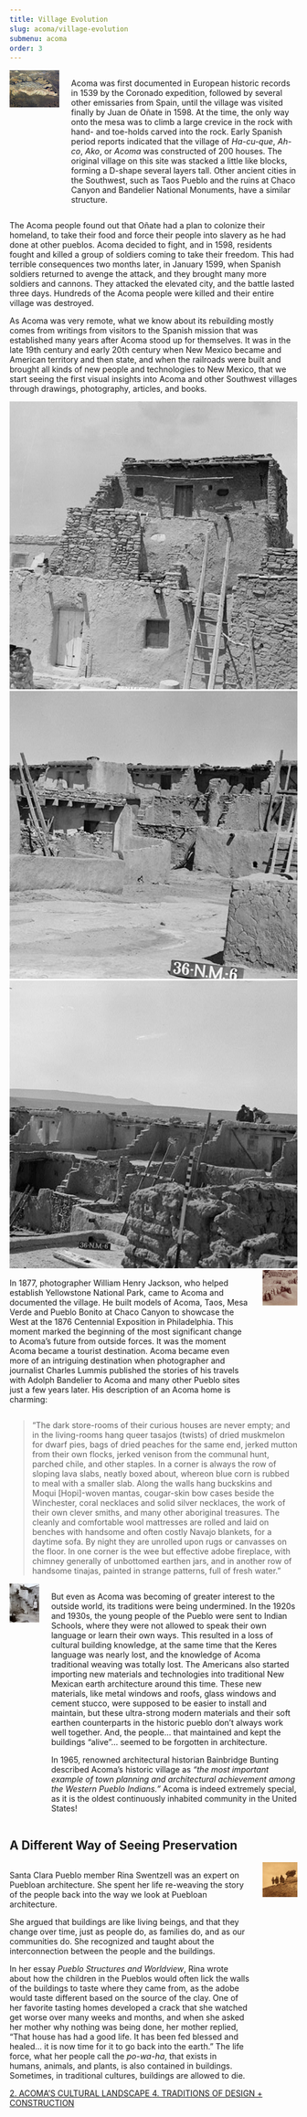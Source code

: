 ```yaml
---
title: Village Evolution
slug: acoma/village-evolution
submenu: acoma
order: 3
---
```


<div class="columns">
  <div class="column w-50">
    <span class="image fit"><img src="/images/acoma/TO-TO-2013-By-Marshall-Henrie-Own-work-CC-wikimedia-1024x768.jpg" alt="" /></span>
  </div>
  <div class="column w-50">
    <p>Acoma was first documented in European historic records in 1539 by the Coronado expedition, followed by several other emissaries from Spain, until the village was visited finally by Juan de Oñate in 1598. At the time, the only way onto the mesa was to climb a large crevice in the rock with hand- and toe-holds carved into the rock. Early Spanish period reports indicated that the village of <em>Ha-cu-que</em>, <em>Ah-co</em>, <em>Ako</em>, or <em>Acoma</em> was constructed of 200 houses. The original village on this site was stacked a little like blocks, forming a D-shape several layers tall. Other ancient cities in the Southwest, such as Taos Pueblo and the ruins at Chaco Canyon and Bandelier National Monuments, have a similar structure.</p>
  </div>
</div>

The Acoma people found out that Oñate had a plan to colonize their homeland, to take their food and force their people into slavery as he had done at other pueblos. Acoma decided to fight, and in 1598, residents fought and killed a group of soldiers coming to take their freedom. This had terrible consequences two months later, in January 1599, when Spanish soldiers returned to avenge the attack, and they brought many more soldiers and cannons. They attacked the elevated city, and the battle lasted three days. Hundreds of the Acoma people were killed and their entire village was destroyed.

As Acoma was very remote, what we know about its rebuilding mostly comes from writings from visitors to the Spanish mission that was established many years after Acoma stood up for themselves. It was in the late 19th century and early 20th century when New Mexico became and American territory and then state, and when the railroads were built and brought all kinds of new people and technologies to New Mexico, that we start seeing the first visual insights into Acoma and other Southwest villages through drawings, photography, articles, and books.

<div class="full-bleed bg-secondary">
  <div class="container"><div class="image-grid">
    <span class="image fit"><img src="/images/acoma/village-01.jpg" alt="" /></span>
    <span class="image fit"><img src="/images/acoma/village-02.jpg" alt="" /></span>
    <span class="image fit"><img src="/images/acoma/village-03.jpg" alt="" /></span>
  </div></div>
</div>

<div class="columns">
  <div class="column w-50">
  <p>In 1877, photographer William Henry Jackson, who helped establish Yellowstone National Park, came to Acoma and documented the village. He built models of Acoma, Taos, Mesa Verde and Pueblo Bonito at Chaco Canyon to showcase the West at the 1876 Centennial Exposition in Philadelphia. This moment marked the beginning of the most significant change to Acoma’s future from outside forces. It was the moment Acoma became a tourist destination. Acoma became even more of an intriguing destination when photographer and journalist Charles Lummis   published the stories of his travels with Adolph Bandelier to Acoma and many other Pueblo sites just a few years later. His description of an Acoma home is charming:</p>
  </div>
  <div class="column w-50">
    <span class="image fit"><img src="/images/acoma/1877-Jackson-Model.jpg" alt="" /></span>
  </div>
</div>

<blockquote>
“The dark store-rooms of their curious houses are never empty; and in the living-rooms hang queer tasajos (twists) of dried muskmelon for dwarf pies, bags of dried peaches for the same end, jerked mutton from their own flocks, jerked venison from the communal hunt, parched chile, and other staples. In a corner is always the row of sloping lava slabs, neatly boxed about, whereon blue corn is rubbed to meal with a smaller slab. Along the walls hang buckskins and Moqui [Hopi]-woven mantas, cougar-skin bow cases beside the Winchester, coral necklaces and solid silver necklaces, the work of their own clever smiths, and many other aboriginal treasures. The cleanly and comfortable wool mattresses are rolled and laid on benches with handsome and often costly Navajo blankets, for a daytime sofa. By night they are unrolled upon rugs or canvasses on the floor.  In one corner is the wee but effective adobe fireplace, with chimney generally of unbottomed earthen jars, and in another row of handsome tinajas, painted in strange patterns, full of fresh water.”
</blockquote>

<div class="columns">
  <div class="column w-50">
    <span class="image fit"><img src="/images/acoma/acoma-people.jpg" alt="" /></span>
  </div>
  <div class="column w-50">
  <p>But even as Acoma was becoming of greater interest to the outside world, its traditions were being undermined. In the 1920s and 1930s, the young people of the Pueblo were sent to Indian Schools, where they were not allowed to speak their own language or learn their own ways. This resulted in a loss of cultural building knowledge, at the same time that the Keres language was nearly lost, and the knowledge of Acoma traditional weaving was totally lost. The Americans also started importing new materials and technologies into traditional New Mexican earth architecture around this time. These new materials, like metal windows and roofs, glass windows and cement stucco, were supposed to be easier to install and maintain, but these ultra-strong modern materials and their soft earthen counterparts in the historic pueblo don’t always work well together.  And, the people… that maintained and kept the buildings “alive”… seemed to be forgotten in architecture.</p>
  <p>In 1965, renowned architectural historian Bainbridge Bunting described Acoma’s historic village as <em>“the most important example of town planning and architectural achievement among the Western Pueblo Indians.”</em> Acoma is indeed extremely special, as it is the oldest continuously inhabited community in the United States!</p>
  </div>
</div>

## A Different Way of Seeing Preservation

<div class="columns">
  <div class="column w-50">
    <p>Santa Clara Pueblo member Rina Swentzell was an expert on Puebloan architecture. She spent her life re-weaving the story of the people back into the way we look at Puebloan architecture.</p>
    <p>She argued that buildings are like living beings, and that they change over time, just as people do, as families do, and as our communities do.  She recognized and taught about the interconnection between the people and the buildings.</p>
    <p>In her essay <em>Pueblo Structures and Worldview</em>, Rina wrote about how the children in the Pueblos would often lick the walls of the buildings to taste where they came from, as the adobe would taste different based on the source of the clay. One of her favorite tasting homes developed a crack that she watched get worse over many weeks and months, and when she asked her mother why nothing was being done, her mother replied, “That house has had a good life. It has been fed blessed and healed… it is now time for it to go back into the earth.” The life force, what her people call the <em>po-wa-ha</em>, that exists in humans, animals, and plants, is also contained in buildings. Sometimes, in traditional cultures, buildings are allowed to die.</p>
  </div>
  <div class="column w-50">
    <span class="image fit"><img src="/images/acoma/iencurt.jpg" alt="" /></span>
  </div>
</div>

<nav class="pagination" aria-label="Lesson navigation">
  <a href="/acoma/acomas-cultural-landscape/"
     class="previous">
     2. ACOMA’S CULTURAL LANDSCAPE
  </a>
  <a href="/acoma/traditions-of-design-construction/"
     class="next">
     4. TRADITIONS OF DESIGN + CONSTRUCTION
  </a>
</nav>
